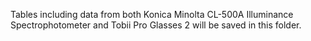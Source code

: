 Tables including data from both Konica Minolta CL-500A Illuminance Spectrophotometer and Tobii Pro Glasses 2 will be saved in this folder.
